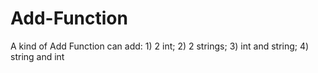 # Add-Function
A kind of Add Function can add: 1) 2 int; 2) 2 strings; 3) int and string; 4) string and int 
